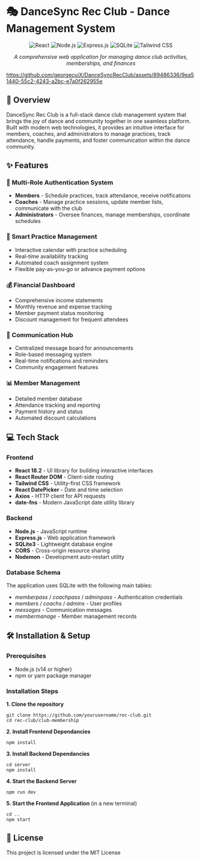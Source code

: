 # 🎭 DanceSync Rec Club - Dance Management System
<div align="center">
  <img src="https://img.shields.io/badge/React-20232A?style=for-the-badge&logo=react&logoColor=61DAFB" alt="React" />
  <img src="https://img.shields.io/badge/Node.js-43853D?style=for-the-badge&logo=node.js&logoColor=white" alt="Node.js" />
  <img src="https://img.shields.io/badge/Express.js-404D59?style=for-the-badge" alt="Express.js" />
  <img src="https://img.shields.io/badge/SQLite-07405E?style=for-the-badge&logo=sqlite&logoColor=white" alt="SQLite" />
  <img src="https://img.shields.io/badge/Tailwind_CSS-38B2AC?style=for-the-badge&logo=tailwind-css&logoColor=white" alt="Tailwind CSS" />
</div>
<div align="center">
  <p><em>A comprehensive web application for managing dance club activities, memberships, and finances</em></p>
</div>

https://github.com/georgecuiX/DanceSyncRecClub/assets/89486336/9ea51440-55c2-4243-a2bc-e7a0f262955e

## 🌟 Overview

DanceSync Rec Club is a full-stack dance club management system that brings the joy of dance and community together in one seamless platform. Built with modern web technologies, it provides an intuitive interface for members, coaches, and administrators to manage practices, track attendance, handle payments, and foster communication within the dance community.

## ✨ Features
### 👥 Multi-Role Authentication System
- **Members** - Schedule practices, track attendance, receive notifications
- **Coaches** - Manage practice sessions, update member lists, communicate with the club
- **Administrators** - Oversee finances, manage memberships, coordinate schedules

### 📅 Smart Practice Management 
- Interactive calendar with practice scheduling
- Real-time availability tracking
- Automated coach assignment system
- Flexible pay-as-you-go or advance payment options

### 💰 Financial Dashboard
- Comprehensive income statements
- Monthly revenue and expense tracking
- Member payment status monitoring
- Discount management for frequent attendees

### 📢 Communication Hub
- Centralized message board for announcements
- Role-based messaging system
- Real-time notifications and reminders
- Community engagement features

### 📊 Member Management
- Detailed member database
- Attendance tracking and reporting
- Payment history and status
- Automated discount calculations

## 💻 Tech Stack
### Frontend
- **React 18.2** - UI library for building interactive interfaces
- **React Router DOM** - Client-side routing
- **Tailwind CSS** - Utility-first CSS framework
- **React DatePicker** - Date and time selection
- **Axios** - HTTP client for API requests
- **date-fns** - Modern JavaScript date utility library

### Backend
- **Node.js** - JavaScript runtime
- **Express.js** - Web application framework
- **SQLite3** - Lightweight database engine
- **CORS** - Cross-origin resource sharing
- **Nodemon** - Development auto-restart utility

### Database Schema
The application uses SQLite with the following main tables:
- _memberpass_ / _coachpass_ / _adminpass_ - Authentication credentials
- _members_ / _coachs_ / _admins_ - User profiles
- _messages_ - Communication messages
- _membermanage_ - Member management records

## 🛠️ Installation & Setup
### Prerequisites
- Node.js (v14 or higher)
- npm or yarn package manager

### Installation Steps
**1. Clone the repository**
```
git clone https://github.com/yourusername/rec-club.git
cd rec-club/club-membership
```

**2. Install Frontend Dependancies**
```
npm install
```

**3. Install Backend Dependancies**
```
cd server
npm install
```

**4. Start the Backend Server**
```
npm run dev
```

**5. Start the Frontend Application** (in a new terminal)
```
cd ..
npm start
```

## 📄 License

This project is licensed under the MIT License
